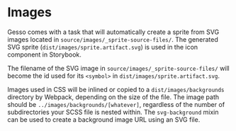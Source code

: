 # Images

Gesso comes with a task that will automatically create a sprite from SVG images
located in `source/images/_sprite-source-files/`. The generated SVG sprite
(`dist/images/sprite.artifact.svg`) is used in the icon component in Storybook.

The filename of the SVG image in `source/images/_sprite-source-files/` will
become the id used for its `<symbol>` in `dist/images/sprite.artifact.svg`.

Images used in CSS will be inlined or copied to a `dist/images/backgrounds` directory by
Webpack, depending on the size of the file. The image path should be
`../images/backgrounds/[whatever]`, regardless of the number of subdirectories your SCSS
file is nested within. The `svg-background` mixin can be used to create a
background image URL using an SVG file.
